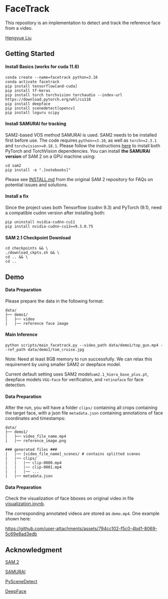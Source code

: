 # FaceTrack

This repository is an implementation to detect and track the reference face from a video.

[Hengyue Liu](https://hengyueliu.com)

## Getting Started

#### Install Basics (works for cuda 11.8)
```
conda create --name=facetrack python=3.10
conda activate facetrack
pip install tensorflow[and-cuda]
pip install tf-keras
pip install torch torchvision torchaudio --index-url https://download.pytorch.org/whl/cu118
pip install deepface
pip install scenedetect[opencv]
pip install loguru scipy
```

#### Install SAMURAI for tracking 

SAM2-based VOS method SAMURAI is used. SAM2 needs to be installed first before use. The code requires `python>=3.10`, as well as `torch>=2.3.1` and `torchvision>=0.18.1`. Please follow the instructions [here](https://github.com/facebookresearch/sam2?tab=readme-ov-file) to install both PyTorch and TorchVision dependencies. You can install **the SAMURAI version** of SAM 2 on a GPU machine using:
```
cd sam2
pip install -e ".[notebooks]"
```

Please see [INSTALL.md](https://github.com/facebookresearch/sam2/blob/main/INSTALL.md) from the original SAM 2 repository for FAQs on potential issues and solutions.

#### Install a fix
Since the project uses both Tensorflow (cudnn 9.3) and PyTorch (9.1), need a compatible cudnn version after installing both:
```
pip uninstall nvidia-cudnn-cu11
pip install nvidia-cudnn-cu12==9.3.0.75
```

#### SAM 2.1 Checkpoint Download

```
cd checkpoints && \
./download_ckpts.sh && \
cd .. && \
cd ..
```

## Demo

#### Data Preparation

Please prepare the data in the following format:
```
data/
├── demo1/
│   ├── video
|   |── reference face image 
```

#### Main Inference
```
python scripts/main_facetrack.py --video_path data/demo1/top_gun.mp4 --ref_path data/demo1/tom_cruise.jpg
```
Note: Need at least 8GB memory to run successfully. We can relax this requirement by using smaller SAM2 or deepface model.

Current default setting uses SAM2 model`sam2.1_hiera_base_plus.pt`, deepface models `VGG-Face` for verification, and `retinaface` for face detection.

#### Data Preparation

After the run, you will have a folder `clips/` containing all crops containing the target face, with a json file `metadata.json` containing annotations of face coordinates and timestamps:
```
data/
├── demo1/
│   ├── video_file_name.mp4
|   |── reference_image.png 

### generated files ###
|   |── [video_file_name]_scenes/ # contains splitted scenes 
|   |── clips/ 
|   |   |── clip-0000.mp4 
|   |   |── clip-0001.mp4
|   |   |── ...
|   |── metadata.json
```

#### Data Preparation

Check the visualization of face bboxes on original video in file [visualization.ipynb](scripts/visualization.ipynb).

The corresponding annotated videos are stored as `demo.mp4`. One example shown here:


https://github.com/user-attachments/assets/794cc102-f5c0-4bd1-8069-5c69e8ad3edb



## Acknowledgment

[SAM 2](https://github.com/facebookresearch/sam2?tab=readme-ov-file)

[SAMURAI](https://github.com/yangchris11/samurai/tree/master)

[PySceneDetect](https://github.com/Breakthrough/PySceneDetect/tree/main)

[DeepFace](https://github.com/serengil/deepface/tree/master)


